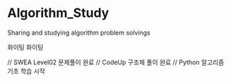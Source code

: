 # Algorithm_Study
Sharing and studying algorithm problem solvings

화이팅 화이팅

// SWEA Level02 문제풀이 완료
// CodeUp 구조체 풀이 완료
// Python 알고리즘 기초 학습 시작
